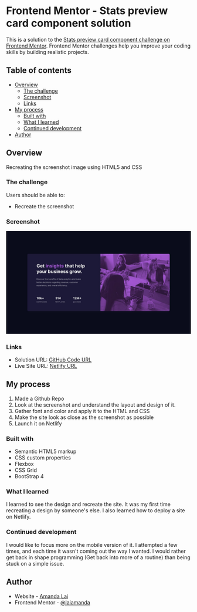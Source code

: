 # Frontend Mentor - Stats preview card component solution

This is a solution to the [Stats preview card component challenge on Frontend Mentor](https://www.frontendmentor.io/challenges/stats-preview-card-component-8JqbgoU62). Frontend Mentor challenges help you improve your coding skills by building realistic projects. 

## Table of contents

- [Overview](#overview)
  - [The challenge](#the-challenge)
  - [Screenshot](#screenshot)
  - [Links](#links)
- [My process](#my-process)
  - [Built with](#built-with)
  - [What I learned](#what-i-learned)
  - [Continued development](#continued-development)
- [Author](#author)

## Overview

Recreating the screenshot image using HTML5 and CSS

### The challenge

Users should be able to:

- Recreate the screenshot

### Screenshot

![Desktop Screenshot](https://github.com/laiamanda/stats-preview/blob/main/design/desktop-design.jpg)

### Links

- Solution URL: [GitHub Code URL](https://github.com/laiamanda/stats-preview)
- Live Site URL: [Netlify URL](https://stats-challenge-amanda.netlify.app/)

## My process

1. Made a Github Repo
2. Look at the screenshot and understand the layout and design of it.
3. Gather font and color and apply it to the HTML and CSS
4. Make the site look as close as the screenshot as possible
5. Launch it on Netlify

### Built with

- Semantic HTML5 markup
- CSS custom properties
- Flexbox
- CSS Grid
- BootStrap 4

### What I learned

I learned to see the design and recreate the site. It was my first time recreating a design by someone's else. I also learned how to deploy a site on Netlify.

### Continued development

I would like to focus more on the mobile version of it. I attempted a few times, and each time it wasn't coming out the way I wanted. I would rather get back in shape programming (Get back into more of a routine) than being stuck on a simple issue. 

## Author

- Website - [Amanda Lai](https://laiamanda.github.io/cv/)
- Frontend Mentor - [@laiamanda](https://www.frontendmentor.io/profile/laiamanda)

